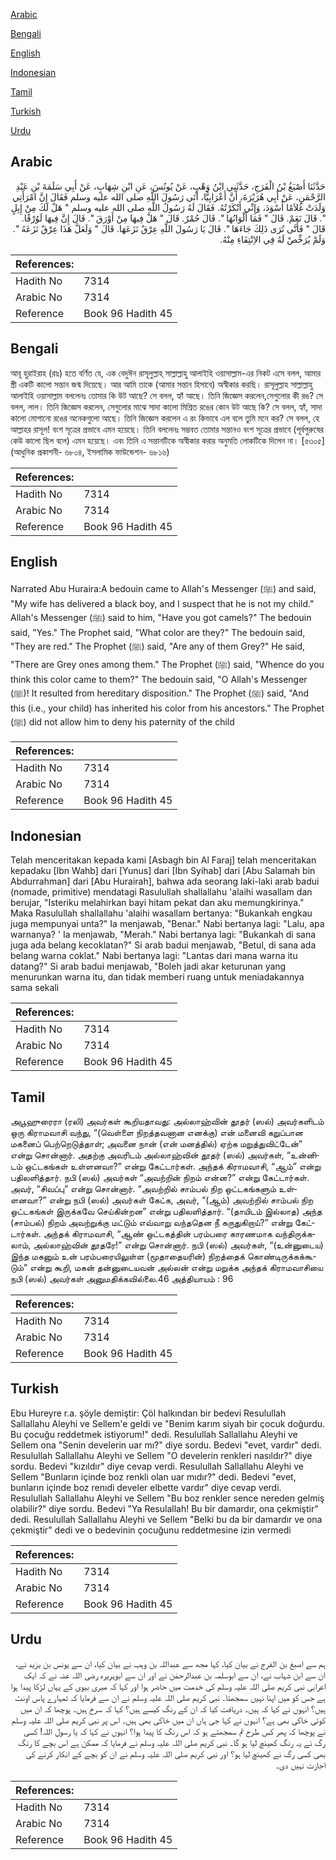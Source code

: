 [Arabic](#arabic)

[Bengali](#bengali)

[English](#english)

[Indonesian](#indonesian)

[Tamil](#tamil)

[Turkish](#turkish)

[Urdu](#urdu)

## Arabic


<div dir="rtl" lang="ar" style={{fontSize:'larger',backgroundColor:'#f8f9fa',padding:20}}>
حَدَّثَنَا أَصْبَغُ بْنُ الْفَرَجِ، حَدَّثَنِي ابْنُ وَهْبٍ، عَنْ يُونُسَ، عَنِ ابْنِ شِهَابٍ، عَنْ أَبِي سَلَمَةَ بْنِ عَبْدِ الرَّحْمَنِ، عَنْ أَبِي هُرَيْرَةَ، أَنَّ أَعْرَابِيًّا، أَتَى رَسُولَ اللَّهِ صلى الله عليه وسلم فَقَالَ إِنَّ امْرَأَتِي وَلَدَتْ غُلاَمًا أَسْوَدَ، وَإِنِّي أَنْكَرْتُهُ‏.‏ فَقَالَ لَهُ رَسُولُ اللَّهِ صلى الله عليه وسلم ‏"‏ هَلْ لَكَ مِنْ إِبِلٍ ‏"‏‏.‏ قَالَ نَعَمْ‏.‏ قَالَ ‏"‏ فَمَا أَلْوَانُهَا ‏"‏‏.‏ قَالَ حُمْرٌ‏.‏ قَالَ ‏"‏ هَلْ فِيهَا مِنْ أَوْرَقَ ‏"‏‏.‏ قَالَ إِنَّ فِيهَا لَوُرْقًا‏.‏ قَالَ ‏"‏ فَأَنَّى تُرَى ذَلِكَ جَاءَهَا ‏"‏‏.‏ قَالَ يَا رَسُولَ اللَّهِ عِرْقٌ نَزَعَهَا‏.‏ قَالَ ‏"‏ وَلَعَلَّ هَذَا عِرْقٌ نَزَعَهُ ‏"‏‏.‏ وَلَمْ يُرَخِّصْ لَهُ فِي الاِنْتِفَاءِ مِنْهُ‏.‏
</div>
<div style={{backgroundColor:'#f8f9fa',padding:20, marginBottom: 10}}><table> <thead> <tr> <th>References:</th> <th></th> </tr> </thead> <tbody><tr><td>Hadith No</td><td>7314</td></tr><tr><td>Arabic No</td><td>7314</td></tr><tr><td>Reference</td><td>Book 96 Hadith 45</td></tr></tbody></table></div>

## Bengali


<div dir="ltr" lang="bn" style={{fontSize:'larger',backgroundColor:'#f8f9fa',padding:20}}>
আবূ হুরাইরাহ (রাঃ) হতে বর্ণিত যে, এক বেদুঈন রাসূলুল্লাহ্ সাল্লাল্লাহু আলাইহি ওয়াসাল্লাম-এর নিকট এসে বলল, আমার স্ত্রী একটি কালো সন্তান জন্ম দিয়েছে। আর আমি তাকে (আমার সন্তান হিসাবে) অস্বীকার করছি। রাসূলুল্লাহ সাল্লাল্লাহু আলাইহি ওয়াসাল্লাম বললেনঃ তোমার কি উট আছে? সে বলল, হ্যাঁ আছে। তিনি জিজ্ঞেস করলেন,সেগুলোর কী রঙ? সে বলল, লাল। তিনি জিজ্ঞেস করলেন, সেগুলোর মাঝে সাদা কালো মিশ্রিত রঙের কোন উট আছে কি? সে বলল, হ্যাঁ, সাদা কালো মোশানো রঙের অনেকগুলো আছে। তিনি জিজ্ঞেস করলেন এ রং কিভাবে এল বলে তুমি মনে কর? সে বলল, হে আল্লাহর রাসূল! বংশ সূত্রের প্রভাবে এমন হয়েছে। তিনি বললেনঃ সম্ভবত তোমার সন্তানও বংশ সূত্রের প্রভাবে (পূর্বপুরুষের কেউ কালো ছিল বলে) এমন হয়েছে। এবং তিনি এ সন্তানটিকে অস্বীকার করার অনুমতি লোকটিকে দিলেন না। [৫৩০৫] (আধুনিক প্রকাশনী- ৬৮০৪, ইসলামিক ফাউন্ডেশন- ৬৮১৬)
</div>
<div style={{backgroundColor:'#f8f9fa',padding:20, marginBottom: 10}}><table> <thead> <tr> <th>References:</th> <th></th> </tr> </thead> <tbody><tr><td>Hadith No</td><td>7314</td></tr><tr><td>Arabic No</td><td>7314</td></tr><tr><td>Reference</td><td>Book 96 Hadith 45</td></tr></tbody></table></div>

## English


<div dir="ltr" lang="en" style={{fontSize:'larger',backgroundColor:'#f8f9fa',padding:20}}>
Narrated Abu Huraira:A bedouin came to Allah's Messenger (ﷺ) and said, "My wife has delivered a black boy, and I suspect that he is not my child." Allah's Messenger (ﷺ) said to him, "Have you got camels?" The bedouin said, "Yes." The Prophet said, "What color are they?" The bedouin said, "They are red." The Prophet (ﷺ) said, "Are any of them Grey?" He said, "There are Grey ones among them." The Prophet (ﷺ) said, "Whence do you think this color came to them?" The bedouin said, "O Allah's Messenger (ﷺ)! It resulted from hereditary disposition." The Prophet (ﷺ) said, "And this (i.e., your child) has inherited his color from his ancestors." The Prophet (ﷺ) did not allow him to deny his paternity of the child
</div>
<div style={{backgroundColor:'#f8f9fa',padding:20, marginBottom: 10}}><table> <thead> <tr> <th>References:</th> <th></th> </tr> </thead> <tbody><tr><td>Hadith No</td><td>7314</td></tr><tr><td>Arabic No</td><td>7314</td></tr><tr><td>Reference</td><td>Book 96 Hadith 45</td></tr></tbody></table></div>

## Indonesian


<div dir="ltr" lang="id" style={{fontSize:'larger',backgroundColor:'#f8f9fa',padding:20}}>
Telah menceritakan kepada kami [Asbagh bin Al Faraj] telah menceritakan kepadaku [Ibn Wahb] dari [Yunus] dari [Ibn Syihab] dari [Abu Salamah bin Abdurrahman] dari [Abu Hurairah], bahwa ada seorang laki-laki arab badui (nomade, primitive) mendatagi Rasulullah shallallahu 'alaihi wasallam dan berujar, "Isteriku melahirkan bayi hitam pekat dan aku memungkirinya." Maka Rasulullah shallallahu 'alaihi wasallam bertanya: "Bukankah engkau juga mempunyai unta?" Ia menjawab, "Benar." Nabi bertanya lagi: "Lalu, apa warnanya? ' Ia menjawab, "Merah." Nabi bertanya lagi: "Bukankah di sana juga ada belang kecoklatan?" Si arab badui menjawab, "Betul, di sana ada belang warna coklat." Nabi bertanya lagi: "Lantas dari mana warna itu datang?" Si arab badui menjawab, "Boleh jadi akar keturunan yang menurunkan warna itu, dan tidak memberi ruang untuk meniadakannya sama sekali
</div>
<div style={{backgroundColor:'#f8f9fa',padding:20, marginBottom: 10}}><table> <thead> <tr> <th>References:</th> <th></th> </tr> </thead> <tbody><tr><td>Hadith No</td><td>7314</td></tr><tr><td>Arabic No</td><td>7314</td></tr><tr><td>Reference</td><td>Book 96 Hadith 45</td></tr></tbody></table></div>

## Tamil


<div dir="ltr" lang="ta" style={{fontSize:'larger',backgroundColor:'#f8f9fa',padding:20}}>
அபூஹுரைரா (ரலி) அவர்கள் கூறியதாவது: அல்லாஹ்வின் தூதர் (ஸல்) அவர்களிடம் ஒரு கிராமவாசி வந்து, “(வெள்ளை நிறத்தவனான எனக்கு) என் மனைவி கறுப்பான மகனைப் பெற்றெடுத்தாள்; அவனை நான் (என் மனத்தில்) ஏற்க மறுத்துவிட்டேன்” என்று சொன்னார். அதற்கு அவரிடம் அல்லாஹ்வின் தூதர் (ஸல்) அவர்கள், “உன்னிடம் ஒட்டகங்கள் உள்ளனவா?” என்று கேட்டார்கள். அந்தக் கிராமவாசி, “ஆம்” என்று பதிலளித்தார். நபி (ஸல்) அவர்கள் “அவற்றின் நிறம் என்ன?” என்று கேட்டார்கள். அவர், “சிவப்பு” என்று சொன்னார். “அவற்றில் சாம்பல் நிற ஒட்டகங்களும் உள்ளனவா?” என்று நபி (ஸல்) அவர்கள் கேட்க, அவர், “(ஆம்) அவற்றில் சாம்பல் நிற ஒட்டகங்கள் இருக்கவே செய்கின்றன” என்று பதிலளித்தார். “(தாயிடம் இல்லாத) அந்த (சாம்பல்) நிறம் அவற்றுக்கு மட்டும் எவ்வாறு வந்ததென நீ கருதுகிறாய்?” என்று கேட்டார்கள். அந்தக் கிராமவாசி, “ஆண் ஒட்டகத்தின் பரம்பரை காரணமாக வந்திருக்கலாம், அல்லாஹ்வின் தூதரே!” என்று சொன்னார். நபி (ஸல்) அவர்கள், “(உன்னுடைய) இந்த மகனும் உன் பரம்பரையிலுள்ள (மூதாதையரின்) நிறத்தைக் கொண்டிருக்கக்கூடும்” என்று கூறி, மகன் தன்னுடையவன் அல்லன் என்று மறுக்க அந்தக் கிராமவாசியை நபி (ஸல்) அவர்கள் அனுமதிக்கவில்லை.46 அத்தியாயம் : 96
</div>
<div style={{backgroundColor:'#f8f9fa',padding:20, marginBottom: 10}}><table> <thead> <tr> <th>References:</th> <th></th> </tr> </thead> <tbody><tr><td>Hadith No</td><td>7314</td></tr><tr><td>Arabic No</td><td>7314</td></tr><tr><td>Reference</td><td>Book 96 Hadith 45</td></tr></tbody></table></div>

## Turkish


<div dir="ltr" lang="tr" style={{fontSize:'larger',backgroundColor:'#f8f9fa',padding:20}}>
Ebu Hureyre r.a. şöyle demiştir: Çöl halkından bir bedevi Resulullah Sallallahu Aleyhi ve Sellem'e geldi ve "Benim karım siyah bir çocuk doğurdu. Bu çocuğu reddetmek istiyorum!" dedi. Resulullah Sallallahu Aleyhi ve Sellem ona "Senin develerin uar mı?" diye sordu. Bedevi "evet, vardır" dedi. Resulullah Sallallahu Aleyhi ve Sellem "O develerin renkleri nasıldır?" diye sordu. Bedevi "kızıldır" diye cevap verdi. Resulullah Sallallahu Aleyhi ve Sellem "Bunların içinde boz renkli olan uar mıdır?" dedi. Bedevi "evet, bunların içinde boz renıdi develer elbette vardır" diye cevap verdi. Resulullah Sallallahu Aleyhi ve Sellem "Bu boz renkler sence nereden gelmiş olabilir?" diye sordu. Bedevi "Ya Resulallah! Bu bir damardır, ona çekmiştir" dedi. Resulullah Sallallahu Aleyhi ve Sellem "Belki bu da bir damardır ve ona çekmiştir" dedi ve o bedevinin çocuğunu reddetmesine izin vermedi
</div>
<div style={{backgroundColor:'#f8f9fa',padding:20, marginBottom: 10}}><table> <thead> <tr> <th>References:</th> <th></th> </tr> </thead> <tbody><tr><td>Hadith No</td><td>7314</td></tr><tr><td>Arabic No</td><td>7314</td></tr><tr><td>Reference</td><td>Book 96 Hadith 45</td></tr></tbody></table></div>

## Urdu


<div dir="rtl" lang="ur" style={{fontSize:'larger',backgroundColor:'#f8f9fa',padding:20}}>
ہم سے اصبغ بن الفرج نے بیان کیا، کہا مجھ سے عبداللہ بن وہب نے بیان کیا، ان سے یونس بن یزید نے، ان سے ابن شہاب نے، ان سے ابوسلمہ بن عبدالرحمٰن نے اور ان سے ابوہریرہ رضی اللہ عنہ نے کہ ایک اعرابی نبی کریم صلی اللہ علیہ وسلم کی خدمت میں حاضر ہوا اور کہا کہ میری بیوی کے یہاں لڑکا پیدا ہوا ہے جس کو میں اپنا نہیں سمجھتا۔ نبی کریم صلی اللہ علیہ وسلم نے ان سے فرمایا کہ تمہارے پاس اونٹ ہیں؟ انہوں نے کہا کہ ہیں۔ دریافت کیا کہ ان کے رنگ کیسے ہیں؟ کہا کہ سرخ ہیں۔ پوچھا کہ ان میں کوئی خاکی بھی ہے؟ انہوں نے کہا جی ہاں ان میں خاکی بھی ہیں۔ اس پر نبی کریم صلی اللہ علیہ وسلم نے پوچھا کہ پھر کس طرح تم سمجھتے ہو کہ اس رنگ کا پیدا ہوا؟ انہوں نے کہا کہ یا رسول اللہ! کسی رگ نے یہ رنگ کھینچ لیا ہو گا۔ نبی کریم صلی اللہ علیہ وسلم نے فرمایا کہ ممکن ہے اس بچے کا رنگ بھی کسی رگ نے کھینچ لیا ہو؟ اور نبی کریم صلی اللہ علیہ وسلم نے ان کو بچے کے انکار کرنے کی اجازت نہیں دی۔
</div>
<div style={{backgroundColor:'#f8f9fa',padding:20, marginBottom: 10}}><table> <thead> <tr> <th>References:</th> <th></th> </tr> </thead> <tbody><tr><td>Hadith No</td><td>7314</td></tr><tr><td>Arabic No</td><td>7314</td></tr><tr><td>Reference</td><td>Book 96 Hadith 45</td></tr></tbody></table></div>